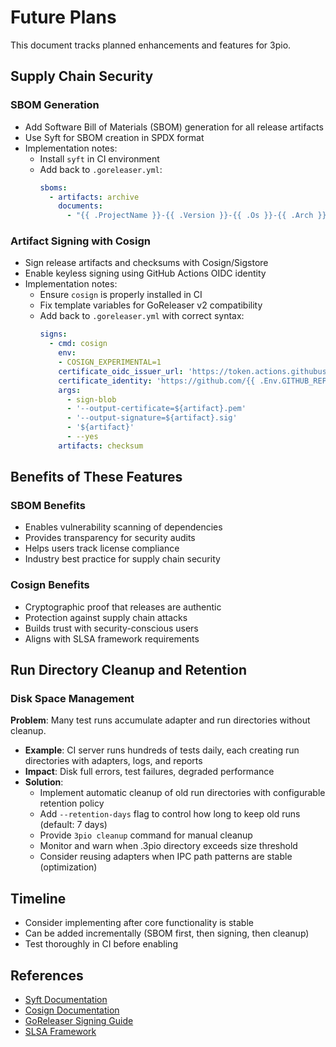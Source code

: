 # Future Plans

This document tracks planned enhancements and features for 3pio.

## Supply Chain Security

### SBOM Generation
- Add Software Bill of Materials (SBOM) generation for all release artifacts
- Use Syft for SBOM creation in SPDX format
- Implementation notes:
  - Install `syft` in CI environment
  - Add back to `.goreleaser.yml`:
    ```yaml
    sboms:
      - artifacts: archive
        documents:
          - "{{ .ProjectName }}-{{ .Version }}-{{ .Os }}-{{ .Arch }}.spdx.sbom.json"
    ```

### Artifact Signing with Cosign
- Sign release artifacts and checksums with Cosign/Sigstore
- Enable keyless signing using GitHub Actions OIDC identity
- Implementation notes:
  - Ensure `cosign` is properly installed in CI
  - Fix template variables for GoReleaser v2 compatibility
  - Add back to `.goreleaser.yml` with correct syntax:
    ```yaml
    signs:
      - cmd: cosign
        env:
        - COSIGN_EXPERIMENTAL=1
        certificate_oidc_issuer_url: 'https://token.actions.githubusercontent.com'
        certificate_identity: 'https://github.com/{{ .Env.GITHUB_REPOSITORY }}/.github/workflows/release.yml@refs/tags/{{ .Tag }}'
        args:
          - sign-blob
          - '--output-certificate=${artifact}.pem'
          - '--output-signature=${artifact}.sig'
          - '${artifact}'
          - --yes
        artifacts: checksum
    ```

## Benefits of These Features

### SBOM Benefits
- Enables vulnerability scanning of dependencies
- Provides transparency for security audits
- Helps users track license compliance
- Industry best practice for supply chain security

### Cosign Benefits  
- Cryptographic proof that releases are authentic
- Protection against supply chain attacks
- Builds trust with security-conscious users
- Aligns with SLSA framework requirements

## Run Directory Cleanup and Retention

### Disk Space Management
**Problem**: Many test runs accumulate adapter and run directories without cleanup.
- **Example**: CI server runs hundreds of tests daily, each creating run directories with adapters, logs, and reports
- **Impact**: Disk full errors, test failures, degraded performance
- **Solution**: 
  - Implement automatic cleanup of old run directories with configurable retention policy
  - Add `--retention-days` flag to control how long to keep old runs (default: 7 days)
  - Provide `3pio cleanup` command for manual cleanup
  - Monitor and warn when .3pio directory exceeds size threshold
  - Consider reusing adapters when IPC path patterns are stable (optimization)

## Timeline
- Consider implementing after core functionality is stable
- Can be added incrementally (SBOM first, then signing, then cleanup)
- Test thoroughly in CI before enabling

## References
- [Syft Documentation](https://github.com/anchore/syft)
- [Cosign Documentation](https://docs.sigstore.dev/cosign/overview/)
- [GoReleaser Signing Guide](https://goreleaser.com/customization/sign/)
- [SLSA Framework](https://slsa.dev/)